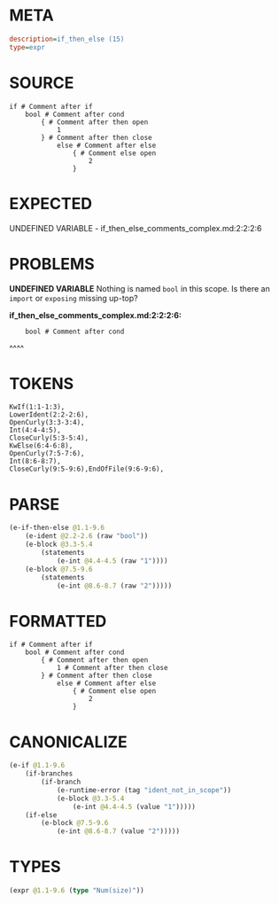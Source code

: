 # META
~~~ini
description=if_then_else (15)
type=expr
~~~
# SOURCE
~~~roc
if # Comment after if
	bool # Comment after cond
		{ # Comment after then open
			1
		} # Comment after then close
			else # Comment after else
				{ # Comment else open
					2
				}
~~~
# EXPECTED
UNDEFINED VARIABLE - if_then_else_comments_complex.md:2:2:2:6
# PROBLEMS
**UNDEFINED VARIABLE**
Nothing is named `bool` in this scope.
Is there an `import` or `exposing` missing up-top?

**if_then_else_comments_complex.md:2:2:2:6:**
```roc
	bool # Comment after cond
```
 ^^^^


# TOKENS
~~~zig
KwIf(1:1-1:3),
LowerIdent(2:2-2:6),
OpenCurly(3:3-3:4),
Int(4:4-4:5),
CloseCurly(5:3-5:4),
KwElse(6:4-6:8),
OpenCurly(7:5-7:6),
Int(8:6-8:7),
CloseCurly(9:5-9:6),EndOfFile(9:6-9:6),
~~~
# PARSE
~~~clojure
(e-if-then-else @1.1-9.6
	(e-ident @2.2-2.6 (raw "bool"))
	(e-block @3.3-5.4
		(statements
			(e-int @4.4-4.5 (raw "1"))))
	(e-block @7.5-9.6
		(statements
			(e-int @8.6-8.7 (raw "2")))))
~~~
# FORMATTED
~~~roc
if # Comment after if
	bool # Comment after cond
		{ # Comment after then open
			1 # Comment after then close
		} # Comment after then close
			else # Comment after else
				{ # Comment else open
					2
				}
~~~
# CANONICALIZE
~~~clojure
(e-if @1.1-9.6
	(if-branches
		(if-branch
			(e-runtime-error (tag "ident_not_in_scope"))
			(e-block @3.3-5.4
				(e-int @4.4-4.5 (value "1")))))
	(if-else
		(e-block @7.5-9.6
			(e-int @8.6-8.7 (value "2")))))
~~~
# TYPES
~~~clojure
(expr @1.1-9.6 (type "Num(size)"))
~~~
